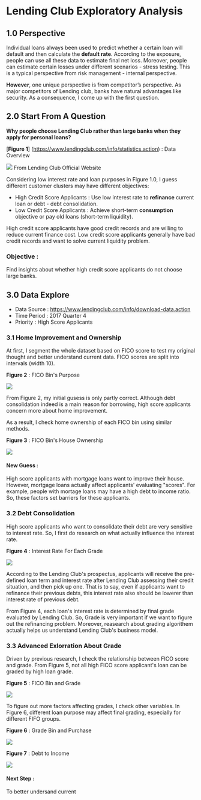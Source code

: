 # Lending Club Exploratory Analysis 

## 1.0 Perspective

Individual loans always been used to predict whether a certain loan will default and then calculate the **default rate**. According to the exposure, people can use all these data to estimate final net loss. Moreover, people can estimate certain losses under different scenarios - stress testing. This is a typical perspective from risk management - internal perspective.

**However**, one unique perspective is from competitor’s perspective. As major competitors of  Lending club, banks have natural advantages like security. As a consequence, I come up with the first question. 

## 2.0 Start From A Question

**Why people choose Lending Club rather than large banks when they apply for personal loans?**

[**Figure 1**] (https://www.lendingclub.com/info/statistics.action) : Data Overview

![](./images/overview.png)
From Lending Club Official Website

Considering low interest rate and loan purposes in Figure 1.0, I guess different  customer clusters may have different objectives:

- High Credit Score Applicants : Use low interest rate to **refinance** current loan or debt - debt consolidation. 
- Low Credit Score Applicants : Achieve short-term **consumption** objective or pay old loans (short-term liquidity).

High credit score applicants have good credit records and are willing to reduce current finance cost. Low credit score applicants generally have bad credit records and want to solve current liquidity problem.

### Objective :
Find insights about whether high credit score applicants do not choose large banks.

## 3.0 Data Explore


- Data Source : https://www.lendingclub.com/info/download-data.action 
- Time Period : 2017 Quarter 4
- Priority : High Score Applicants 

### 3.1 Home Improvement and Ownership

At first, I segment the whole dataset based on FICO score to test my original thought and better understand current data. FICO scores are split into intervals  (width 10).

**Figure 2** : FICO Bin's Purpose

![](./images/FICO_Purpose.png)

From Figure 2, my initial gusess is only partly correct. Although debt consolidation indeed is a main reason for borrowing, high score applicants concern more about home improvement. 

As a result, I check home ownership of each FICO bin using similar methods.

**Figure 3** : FICO Bin's House Ownership

![](./images/FICO_House.png)

#### New Guess :

High score applicants with mortgage loans want to improve their house. However, mortgage loans actually affect applicants' evaluating "scores". For example, people with mortage loans may have a high debt to income ratio. So, these factors set barriers for these applicants.  

### 3.2 Debt Consolidation 

High score applicants who want to consolidate their debt are very sensitive to interest rate. So, I first do research on what actually influence the interest rate.

**Figure 4** : Interest Rate For Each Grade

![](./images/Grade_int.png)

According to the Lending Club's prospectus, applicants will receive the pre-defined loan term and interest rate after Lending Club assessing their credit situation, and then pick up one. That is to say, even if applicants want to refinance their previous debts, this interest rate also should be lowerer than interest rate of previous debt.

From Figure 4, each loan's interest rate is determined by final grade evaluated by Lending Club. So, Grade is very important if we want to figure out the refinancing problem. Moreover, reasearch about grading algorithem actually helps us understand Lending Club's business model.


### 3.3 Advanced Exlorration About Grade

Driven by previous research, I check the relationship between FICO score and grade. From Figure 5, not all high FICO score applicant's loan can be graded by high loan grade.

**Figure 5** : FICO Bin and Grade

![](./images/Grade_FICO.png) 

To figure out more factors affecting grades, I check other variables. In Figure 6, different loan purpose may affect final grading, especially for different FIFO groups.  

**Figure 6** : Grade Bin and Purchase

![](./images/Grade_Purpose.png) 

**Figure 7** : Debt to Income 

![](./images/DTI.png) 




#### Next Step :

To better undersand current 



 
